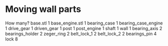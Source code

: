 # Moving wall parts

How many?
base.stl 		1
base_engine.stl 	1
bearing_case 		1
bearing_case_engine 	1
drive_gear 		1
driven_gear 		1
post 			1
post_engine 		1
shaft 			1
wall 			1
bearing_axis 		2
bearings_holder 	2
zeger_ring 		2
belt_lock_1 		2
belt_lock_2 		2
bearings_pin 		4
lock 			8
